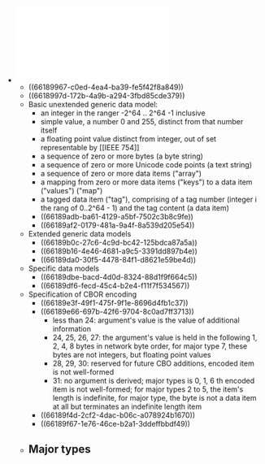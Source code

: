 - ![RFC 8949](../assets/rfc8949_1712888104911_0.pdf)
	- ((66189967-c0ed-4ea4-ba39-fe5f42f8a849))
	- ((6618997d-172b-4a9b-a294-3fbd85cde379))
	- Basic unextended generic data model:
		- an integer in the ranger -2^64 .. 2^64 -1 inclusive
		- simple value, a number 0 and 255, distinct from that number itself
		- a floating point value distinct from integer, out of set representable by [[IEEE 754]]
		- a sequence of zero or more bytes (a byte string)
		- a sequence of zero or more Unicode code points (a text string)
		- a sequence of zero or more data items ("array")
		- a mapping from zero or more data items ("keys") to a data item ("values") ("map")
		- a tagged data item ("tag"), comprising of a tag number (integer i the rang of 0..2^64 - 1) and the tag content (a data item)
		- ((66189adb-ba61-4129-a5bf-7502c3b8c9fe))
		- ((66189af2-0179-481a-9a4f-8a539d205e54))
	- Extended generic data models
		- ((66189b0c-27c6-4c9d-bc42-125bdca87a5a))
		- ((66189b16-4e46-4681-a9c5-3391dd897b4e))
		- ((66189da0-30f5-4478-84f1-d8621e59be4d))
	- Specific data models
		- ((66189dbe-bacd-4d0d-8324-88d1f9f664c5))
		- ((66189df6-fecd-45c4-b2e4-f11f7f534567))
	- Specification of CBOR encoding
		- ((66189e3f-49f1-475f-9f1e-8696d4fb1c37))
		- ((66189e66-697b-42f6-9704-8c0ad7ff3713))
			- less than 24: argument's value is the value of additional information
			- 24, 25, 26, 27: the argument's value is held in the following 1, 2, 4, 8 bytes in network byte order, for major type 7, these bytes are not integers, but floating point values
			- 28, 29, 30: reserved for future CBO additions, encoded item is not well-formed
			- 31: no argument is derived; major types is 0, 1, 6 th encoded item is not well-formed; for major types 2 to 5, the item's length is indefinite, for major type, the byte is not a data item at all but terminates an indefinite length item
		- ((66189f4d-2cf2-4dac-b06c-a078924b1670))
		- ((66189f67-1e76-46ce-b2a1-3ddeffbbdf49))
	- Major types
		-
